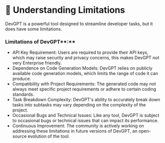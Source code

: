 # 📎 Understanding Limitations

DevGPT is a powerful tool designed to streamline developer tasks, but it does have some limitations.

### **Limitations of** DevGPT**:**

* API Key Requirement: Users are required to provide their API keys, which may raise security and privacy concerns, this makes DevGPT not very Enterprise friendly.
* Dependence on Code Generation Models: DevGPT relies on publicly available code generation models, which limits the range of code it can produce.
* Compatibility with Project Requirements: The generated code may not always meet specific project requirements or adhere to certain coding standards.
* Task Breakdown Complexity: DevGPT's ability to accurately break down tasks into subtasks may vary depending on the complexity of the project.
* Occasional Bugs and Technical Issues: Like any tool, DevGPT is subject to occasional bugs or technical issues that can impact its performance.
* Continuous Improvement: The community is actively working on addressing these limitations in future versions of DevGPT, an open-source evolution of the tool.

